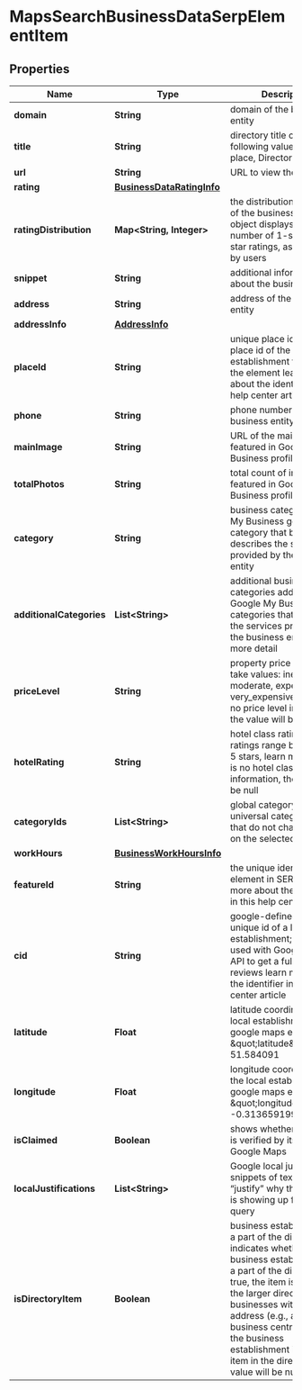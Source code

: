 

# MapsSearchBusinessDataSerpElementItem


## Properties

| Name | Type | Description | Notes |
|------------ | ------------- | ------------- | -------------|
|**domain** | **String** | domain of the business entity |  [optional] |
|**title** | **String** | directory title can take the following values: At this place, Directory |  [optional] |
|**url** | **String** | URL to view the menu |  [optional] |
|**rating** | [**BusinessDataRatingInfo**](BusinessDataRatingInfo.md) |  |  [optional] |
|**ratingDistribution** | **Map&lt;String, Integer&gt;** | the distribution of ratings of the business entity the object displays the number of 1-star to 5-star ratings, as reviewed by users |  [optional] |
|**snippet** | **String** | additional information about the business entity |  [optional] |
|**address** | **String** | address of the business entity |  [optional] |
|**addressInfo** | [**AddressInfo**](AddressInfo.md) |  |  [optional] |
|**placeId** | **String** | unique place identifier place id of the local establishment featured in the element learn more about the identifier in this help center article |  [optional] |
|**phone** | **String** | phone number of the business entity |  [optional] |
|**mainImage** | **String** | URL of the main image featured in Google My Business profile |  [optional] |
|**totalPhotos** | **String** | total count of images featured in Google My Business profile |  [optional] |
|**category** | **String** | business category Google My Business general category that best describes the services provided by the business entity |  [optional] |
|**additionalCategories** | **List&lt;String&gt;** | additional business categories additional Google My Business categories that describe the services provided by the business entity in more detail |  [optional] |
|**priceLevel** | **String** | property price level can take values: inexpensive, moderate, expensive, very_expensive if there is no price level information, the value will be null |  [optional] |
|**hotelRating** | **String** | hotel class rating class ratings range between 1-5 stars, learn more if there is no hotel class rating information, the value will be null |  [optional] |
|**categoryIds** | **List&lt;String&gt;** | global category IDs universal category IDs that do not change based on the selected country |  [optional] |
|**workHours** | [**BusinessWorkHoursInfo**](BusinessWorkHoursInfo.md) |  |  [optional] |
|**featureId** | **String** | the unique identifier of the element in SERP learn more about the identifier in this help center article |  [optional] |
|**cid** | **String** | google-defined client id unique id of a local establishment; can be used with Google Reviews API to get a full list of reviews learn more about the identifier in this help center article |  [optional] |
|**latitude** | **Float** | latitude coordinate of the local establishments in google maps example: \&quot;latitude\&quot;: 51.584091 |  [optional] |
|**longitude** | **Float** | longitude coordinate of the local establishment in google maps example: \&quot;longitude\&quot;: -0.31365919999999997 |  [optional] |
|**isClaimed** | **Boolean** | shows whether the entity is verified by its owner on Google Maps |  [optional] |
|**localJustifications** | **List&lt;String&gt;** | Google local justifications snippets of text that “justify” why the business is showing up for search query |  [optional] |
|**isDirectoryItem** | **Boolean** | business establishment is a part of the directory indicates whether the business establishment is a part of the directory; if true, the item is a part of the larger directory of businesses with the same address (e.g., a mall or a business centre); note: if the business establishment is a parent item in the directory, the value will be null |  [optional] |



